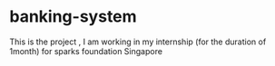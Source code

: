 # banking-system
This is the project , I am working in my internship (for the duration of 1month) for sparks foundation Singapore
